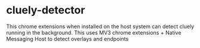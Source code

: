 # cluely-detector
This chrome extensions when installed on the host system can detect cluely running in the background. This uses MV3 chrome extensions + Native Messaging Host to detect overlays and endpoints
